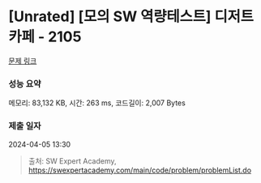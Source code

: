 # [Unrated] [모의 SW 역량테스트] 디저트 카페 - 2105 

[문제 링크](https://swexpertacademy.com/main/code/problem/problemDetail.do?contestProbId=AV5VwAr6APYDFAWu) 

### 성능 요약

메모리: 83,132 KB, 시간: 263 ms, 코드길이: 2,007 Bytes

### 제출 일자

2024-04-05 13:30



> 출처: SW Expert Academy, https://swexpertacademy.com/main/code/problem/problemList.do